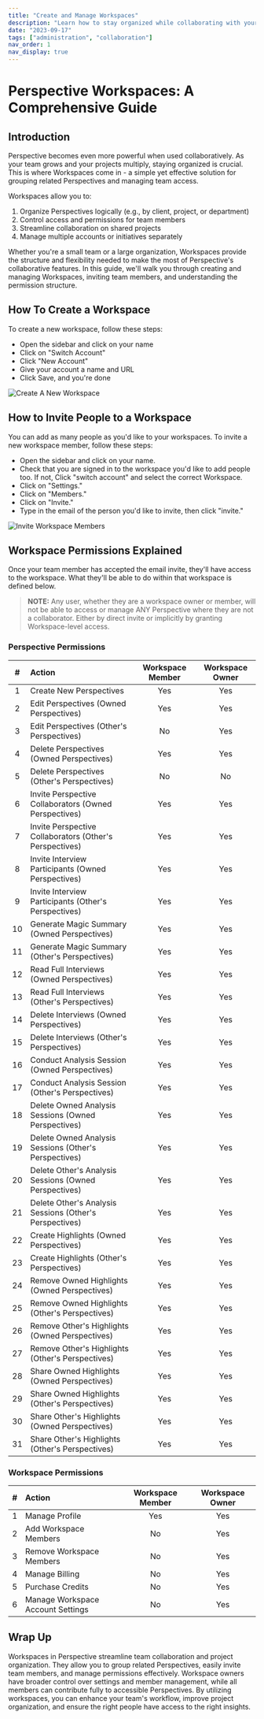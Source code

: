 ```yaml
---
title: "Create and Manage Workspaces"
description: "Learn how to stay organized while collaborating with your team"
date: "2023-09-17"
tags: ["administration", "collaboration"]
nav_order: 1
nav_display: true
---
```


# Perspective Workspaces: A Comprehensive Guide

## Introduction

Perspective becomes even more powerful when used collaboratively. As your team grows and your projects multiply, staying organized is crucial. This is where Workspaces come in - a simple yet effective solution for grouping related Perspectives and managing team access.

Workspaces allow you to:

1. Organize Perspectives logically (e.g., by client, project, or department)
2. Control access and permissions for team members
3. Streamline collaboration on shared projects
4. Manage multiple accounts or initiatives separately

Whether you're a small team or a large organization, Workspaces provide the structure and flexibility needed to make the most of Perspective's collaborative features. In this guide, we'll walk you through creating and managing Workspaces, inviting team members, and understanding the permission structure.

## How To Create a Workspace

To create a new workspace, follow these steps:
* Open the sidebar and click on your name
* Click on "Switch Account"
* Click "New Account"
* Give your account a name and URL
* Click Save, and you're done

![Create A New Workspace](/images/create-workspace.gif)

## How to Invite People to a Workspace

You can add as many people as you'd like to your workspaces. To invite a new workspace member, follow these steps:
* Open the sidebar and click on your name.
* Check that you are signed in to the workspace you'd like to add people too. If not, Click "switch account" and select the correct Workspace.
* Click on "Settings."
* Click on "Members."
* Click on "Invite."
* Type in the email of the person you'd like to invite, then click "invite."

![Invite Workspace Members](/images/invite-workspace-member.gif)

## Workspace Permissions Explained

Once your team member has accepted the email invite, they'll have access to the workspace. What they'll be able to do within that workspace is defined below.

> **NOTE:** Any user, whether they are a workspace owner or member, will not be able to access or manage ANY Perspective where they are not a collaborator. Either by direct invite or implicitly by granting Workspace-level access.

### Perspective Permissions

| # | Action | Workspace Member | Workspace Owner |
| :---: | :--- | :---: | :---: |
| 1 | Create New Perspectives | Yes | Yes |
| 2 | Edit Perspectives (Owned Perspectives) | Yes | Yes |
| 3 | Edit Perspectives (Other's Perspectives) | No | Yes |
| 4 | Delete Perspectives (Owned Perspectives) | Yes | Yes |
| 5 | Delete Perspectives (Other's Perspectives) | No | No |
| 6 | Invite Perspective Collaborators (Owned Perspectives) | Yes | Yes |
| 7 | Invite Perspective Collaborators (Other's Perspectives) | Yes | Yes |
| 8 | Invite Interview Participants (Owned Perspectives) | Yes | Yes |
| 9 | Invite Interview Participants (Other's Perspectives) | Yes | Yes |
| 10 | Generate Magic Summary (Owned Perspectives) | Yes | Yes |
| 11 | Generate Magic Summary (Other's Perspectives) | Yes | Yes |
| 12 | Read Full Interviews (Owned Perspectives) | Yes | Yes |
| 13 | Read Full Interviews (Other's Perspectives) | Yes | Yes |
| 14 | Delete Interviews (Owned Perspectives) | Yes | Yes |
| 15 | Delete Interviews (Other's Perspectives) | Yes | Yes |
| 16 | Conduct Analysis Session (Owned Perspectives) | Yes | Yes |
| 17 | Conduct Analysis Session (Other's Perspectives) | Yes | Yes |
| 18 | Delete Owned Analysis Sessions (Owned Perspectives) | Yes | Yes |
| 19 | Delete Owned Analysis Sessions (Other's Perspectives) | Yes | Yes |
| 20 | Delete Other's Analysis Sessions (Owned Perspectives) | Yes | Yes |
| 21 | Delete Other's Analysis Sessions (Other's Perspectives) | Yes | Yes |
| 22 | Create Highlights (Owned Perspectives) | Yes | Yes |
| 23 | Create Highlights (Other's Perspectives) | Yes | Yes |
| 24 | Remove Owned Highlights (Owned Perspectives) | Yes | Yes |
| 25 | Remove Owned Highlights (Other's Perspectives) | Yes | Yes |
| 26 | Remove Other's Highlights (Owned Perspectives) | Yes | Yes |
| 27 | Remove Other's Highlights (Other's Perspectives) | Yes | Yes |
| 28 | Share Owned Highlights (Owned Perspectives) | Yes | Yes |
| 29 | Share Owned Highlights (Other's Perspectives) | Yes | Yes |
| 30 | Share Other's Highlights (Owned Perspectives) | Yes | Yes |
| 31 | Share Other's Highlights (Other's Perspectives) | Yes | Yes |

### Workspace Permissions

| # | Action | Workspace Member | Workspace Owner |
| :---: |:--- | :---: | :---: |
| 1 | Manage Profile | Yes | Yes |
| 2 | Add Workspace Members | No | Yes |
| 3 | Remove Workspace Members | No | Yes |
| 4 | Manage Billing | No | Yes |
| 5 | Purchase Credits | No | Yes |
| 6 | Manage Workspace Account Settings | No | Yes |

## Wrap Up

Workspaces in Perspective streamline team collaboration and project organization. They allow you to group related Perspectives, easily invite team members, and manage permissions effectively. Workspace owners have broader control over settings and member management, while all members can contribute fully to accessible Perspectives. By utilizing workspaces, you can enhance your team's workflow, improve project organization, and ensure the right people have access to the right insights.
